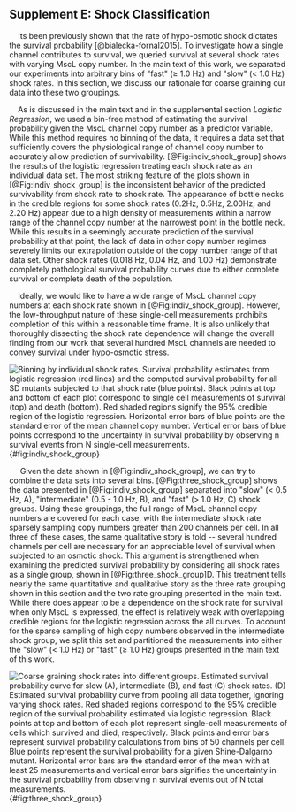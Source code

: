
## Supplement E: Shock Classification ##

&nbsp;&nbsp;&nbsp;&nbsp;Its been previously shown that the rate of hypo-osmotic shock dictates the survival probability [@bialecka-fornal2015]. To investigate how a single channel contributes to survival, we queried survival at several shock rates with varying MscL copy number. In the main text of this work, we separated our experiments into arbitrary bins of "fast" ($\geq$ 1.0 Hz) and "slow" ($<$ 1.0 Hz) shock rates. In this section, we discuss our rationale for coarse graining our data into these two groupings. 

&nbsp;&nbsp;&nbsp;&nbsp;As is discussed in the main text and in the supplemental section *Logistic Regression*, we used a bin-free method of estimating the survival probability given the MscL channel copy number as a predictor variable. While this method requires no binning of the data, it requires a data set that sufficiently covers the physiological range of channel copy number to accurately allow prediction of survivability. [@Fig:indiv_shock_group] shows the results of the logistic regression treating each shock rate as an individual data set. The most striking feature of the plots shown in [@Fig:indiv_shock_group] is the inconsistent behavior of the predicted survivability from shock rate to shock rate. The appearance of bottle necks in the credible regions for some shock rates (0.2Hz, 0.5Hz, 2.00Hz, and 2.20 Hz) appear due to a high density of measurements within a narrow range of the channel copy number at the narrowest point in the bottle neck. While this results in a seemingly accurate prediction of the survival probability at that point, the lack of data in other copy number regimes severely limits our extrapolation outside of the copy number range of that data set. Other shock rates (0.018 Hz, 0.04 Hz, and 1.00 Hz) demonstrate completely pathological survival probability curves due to either complete survival or complete death of the population.

&nbsp;&nbsp;&nbsp;&nbsp;Ideally, we would like to have a wide range of MscL channel copy numbers at each shock rate shown in [@Fig:indiv_shock_group]. However, the low-throughput nature of these single-cell measurements prohibits completion of this within a reasonable time frame. It is also unlikely that thoroughly dissecting the shock rate dependence will change the overall finding from our work that several hundred MscL channels are needed to convey survival under hypo-osmotic stress.

![Binning by individual shock rates. Survival probability estimates from logistic regression (red lines) and the computed survival probability for all SD mutants subjected to that shock rate (blue points). Black points at top and bottom of each plot correspond to single cell measurements of survival (top) and death (bottom). Red shaded regions signify the 95\% credible region of the logistic regression. Horizontal error bars of blue points are the standard error of the mean channel copy number. Vertical error bars of blue points correspond to the uncertainty in survival probability by observing $n$ survival events from $N$ single-cell measurements.](../figs/figS5_all_indiv_shock_regression.png){#fig:indiv_shock_group}


&nbsp;&nbsp;&nbsp;&nbsp; Given the data shown in [@Fig:indiv_shock_group], we can try to combine the data sets into several bins. [@Fig:three_shock_group] shows the data presented in [@Fig:indiv_shock_group] separated into  "slow" ($<$ 0.5 Hz, A), "intermediate" (0.5 - 1.0 Hz, B), and "fast" ($>$ 1.0 Hz, C) shock groups. Using these groupings, the full range of MscL channel copy numbers are covered for each case, with the intermediate shock rate sparsely sampling copy numbers greater than 200 channels per cell. In all three of these cases, the same qualitative story is told -- several hundred channels per cell are necessary for an appreciable level of survival when subjected to an osmotic shock. This argument is strengthened when examining the predicted survival probability by considering all shock rates as a single group, shown in [@Fig:three_shock_group]D. This treatment tells nearly the same quantitative and qualitative story as the three rate grouping shown in this section and the two rate grouping presented in the main text. While there does appear to be a dependence on the shock rate for survival when only MscL is expressed, the effect is relatively weak with overlapping credible regions for the logistic regression across the all curves. To account for the sparse sampling of high copy numbers observed in the intermediate shock group, we split this set and partitioned the measurements into either the "slow" ($<$ 1.0 Hz) or "fast" ($\geq$ 1.0 Hz) groups presented in the main text of this work. 

![Coarse graining shock rates into different groups. Estimated survival probability curve for slow (A), intermediate (B), and fast (C) shock rates. (D) Estimated survival probability curve from pooling all data together, ignoring varying shock rates. Red shaded regions correspond to the 95\% credible region of the survival probability estimated via logistic regression. Black points at top and bottom of each plot represent single-cell measurements of cells which survived  and died, respectively. Black points and error bars represent survival probability calculations from bins of 50 channels per cell. Blue points represent the survival probability for a given Shine-Dalgarno mutant. Horizontal error bars are the standard error of the mean with at least 25 measurements and vertical error bars signifies the uncertainty in the survival probability from observing $n$ survival events out of $N$ total measurements.](../figs/figS4_alternative_binning.png){#fig:three_shock_group}


